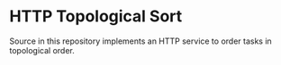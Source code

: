 # HTTP Topological Sort

Source in this repository implements an HTTP service to order tasks in topological order.
